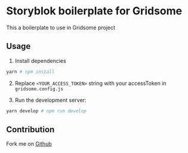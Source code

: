 # Storyblok boilerplate for Gridsome

This a boilerplate to use in Gridsome project

## Usage

1. Install dependencies

```sh
yarn # npm install
```

2. Replace `<YOUR_ACCESS_TOKEN>` string with your accessToken in `gridsome.config.js`

3. Run the development server:

```sh
yarn develop # npm run develop
```

## Contribution

Fork me on [Github](https://github.com/storyblok/storyblok-gridsome-boilerplate)
